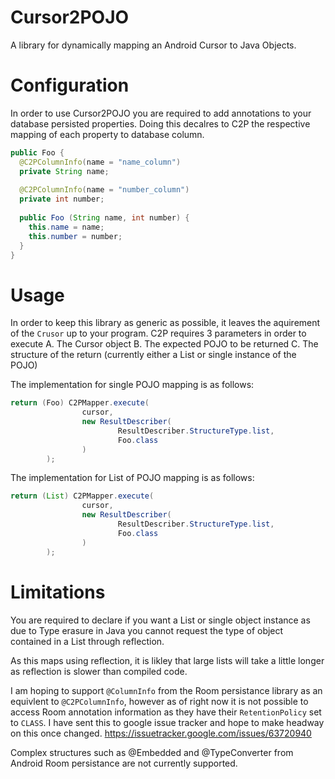 # Cursor2POJO
A library for dynamically mapping an Android Cursor to Java Objects.

# Configuration

In order to use Cursor2POJO you are required to add annotations to your database persisted properties. 
Doing this decalres to C2P the respective mapping of each property to database column.

```java
public Foo {
  @C2PColumnInfo(name = "name_column")
  private String name;
  
  @C2PColumnInfo(name = "number_column")
  private int number;
  
  public Foo (String name, int number) {
    this.name = name;
    this.number = number;
  }
}
```

# Usage
In order to keep this library as generic as possible, it leaves the aquirement of the `Crusor` up to your program. 
C2P requires 3 parameters in order to execute
A. The Cursor object
B. The expected POJO to be returned
C. The structure of the return (currently either a List or single instance of the POJO)


The implementation for single POJO mapping is as follows:
```java
return (Foo) C2PMapper.execute(
                cursor,
                new ResultDescriber(
                        ResultDescriber.StructureType.list,
                        Foo.class
                )
        );
```


The implementation for List of POJO mapping is as follows:

```java
return (List) C2PMapper.execute(
                cursor,
                new ResultDescriber(
                        ResultDescriber.StructureType.list,
                        Foo.class
                )
        );
```

# Limitations
You are required to declare if you want a List or single object instance as due to Type erasure in Java you cannot request the type of object contained in a List through reflection.

As this maps using reflection, it is likley that large lists will take a little longer as reflection is slower than compiled code.

I am hoping to support `@ColumnInfo` from the Room persistance library as an equivlent to `@C2PColumnInfo`, however as of right now it is not possible to access Room annotation information as they have their `RetentionPolicy` set to `CLASS`. I have sent this to google issue tracker and hope to make headway on this once changed. https://issuetracker.google.com/issues/63720940

Complex structures such as @Embedded and @TypeConverter from Android Room persistance are not currently supported.
